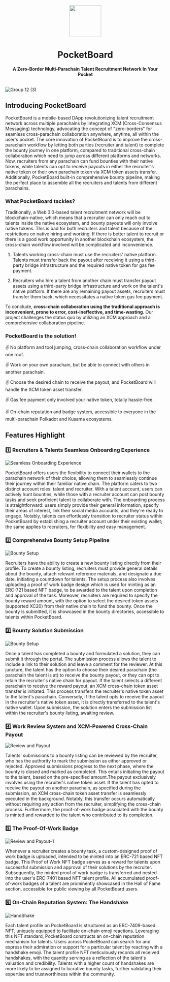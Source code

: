 <div align="center">
    <img src="https://github.com/wsw1833/pocket-board/assets/69501009/1ce767a4-e132-44e2-b3a7-2e711b559370" width=100>
    <h1>PocketBoard</h1>
    <strong>A Zero-Border Multi-Parachain Talent Recruitment Network In Your Pocket</strong>  
</div>

<br>

![Group 12 (3)](https://github.com/wsw1833/pocket-board/assets/69501009/a0251744-2c8f-49d3-a543-0ab2cdf0f41d)


## Introducing PocketBoard

PocketBoard is a mobile-based DApp revolutionizing talent recruitment network across multiple parachains by integrating XCM (Cross-Consensus Messaging) technology, advocating the concept of "zero-borders" for seamless cross-parachain collaboration anywhere, anytime, all within the user's pocket. The core innovation of PocketBoard is to improve the cross-parachain workflow by letting both parties (recruiter and talent) to complete the bounty journey in one platform, compared to traditional cross-chain collaboration which need to jump across different platforms and networks. Now, recruiters from any parachain can fund bounties with their native tokens, while talents can opt to receive payouts in either the recruiter's native token or their own parachain token via XCM token assets transfer. Additionally, PocketBoard built-in comprehensive bounty pipeline, making the perfect place to assemble all the recruiters and talents from different parachains. 

### What PocketBoard tackles?

Traditionally, a Web 3.0-based talent recruitment network will be blockchain-native, which means that a recruiter can only reach out to talents inside the native ecosystem, and bounty payouts will only involve native tokens. This is bad for both recruiters and talent because of the restrictions on native hiring and working. If there is better talent to recruit or there is a good work opportunity in another blockchain ecosystem, the cross-chain workflow involved will be complicated and inconvenience. 

1. Talents working cross-chain must use the recruiters' native platform. Talents must transfer back the payout after receiving it using a third-party bridge infrastructure and the required native token for gas fee payment.

2. Recruiters who hire a talent from another chain must transfer payout assets using a third-party bridge infrastructure and work on the talent's native platform. If there are any remaining payout assets, recruiters must transfer them back, which necessitates a native token gas fee payment.

To conclude, **cross-chain collaboration using the traditional approach is inconvenient, prone to error, cost-ineffective, and time-wasting**. Our project challenges the status quo by utilizing an XCM approach and a comprehensive collaboration pipeline.

### PocketBoard is the solution!

✌️ No platform and tool jumping, cross-chain collaboration workflow under one roof.

✌️ Work on your own parachain, but be able to connect with others in another parachain.

✌️ Choose the desired chain to receive the payout, and PocketBoard will handle the XCM token asset transfer.

✌️ Gas fee payment only involved your native token, totally hassle-free.

✌️ On-chain reputation and badge system, accessible to everyone in the multi-parachain Polkadot and Kusama ecosystems.

## Features Highlight

### 1️⃣ Recruiters & Talents Seamless Onboarding Experience

![Seamless Onboarding Experience](https://github.com/wsw1833/pocket-board/assets/69501009/7feaa0a6-3e6d-4762-b379-ebd0f81b66b5)

PocketBoard offers users the flexibility to connect their wallets to the parachain network of their choice, allowing them to seamlessly continue their journey within their familiar native chain. The platform caters to two distinct account roles: talent and recruiter. With a talent account, users can actively hunt bounties, while those with a recruiter account can post bounty tasks and seek proficient talent to collaborate with. The onboarding process is straightforward: users simply provide their general information, specify their areas of interest, link their social media accounts, and they're ready to engage. Notably, talents can effortlessly transition to recruiter status within PocketBoard by establishing a recruiter account under their existing wallet; the same applies to recruiters, for flexibility and easy management.

### 2️⃣ Comprehensive Bounty Setup Pipeline

![Bounty Setup](https://github.com/wsw1833/pocket-board/assets/69501009/785cd081-777b-48a1-97f9-23df604a9044)

Recruiters have the ability to create a new bounty listing directly from their profile. To create a bounty listing, recruiters must provide general details about the bounty, attach relevant reference materials, and designate a due date, initiating a countdown for talents. The setup process also involves uploading a proof of work badge design which is used for minting as an ERC-721 based NFT badge, to be awarded to the talent upon completion and approval of the task. Moreover, recruiters are required to specify the bounty reward amount, with the option to select the desired token assets (supported XC20) from their native chain to fund the bounty. Once the bounty is submitted, it is showcased in the bounty directories, accessible to talents within PocketBoard.

### 3️⃣ Bounty Solution Submission

![Bounty Setup](https://github.com/wsw1833/pocket-board/assets/69501009/4b162a00-9f11-4ab0-bd6d-c2619ac555a8)

Once a talent has completed a bounty and formulated a solution, they can submit it through the portal. The submission process allows the talent to include a link to their solution and leave a comment for the reviewer. At this juncture, the talent has the option to choose their desired parachain (the parachain the talent is at) to receive the bounty payout, or they can opt to retain the recruiter's native chain for payout. If the talent selects a different parachain to receive the reward payout, an XCM cross-chain token asset transfer is initiated. This process transfers the recruiter's native token asset to the talent's parachain. Conversely, if the talent opts to receive the payout in the recruiter's native token asset, it is directly transferred to the talent's native wallet. Upon submission, the solution enters the submission list within the recruiter's bounty listing, awaiting review.


### 4️⃣ Work Review System and XCM-Powered Cross-Chain Payout

![Review and Payout](https://github.com/wsw1833/pocket-board/assets/69501009/c9033c3c-52e4-459d-91ea-fbdaa86a70ff)

Talents' submissions to a bounty listing can be reviewed by the recruiter, who has the authority to mark the submission as either approved or rejected. Approved submissions progress to the next phase, where the bounty is closed and marked as completed. This entails initiating the payout to the talent, based on the pre-specified amount.The payout exclusively involves using the recruiter's native token asset. If the talent has opted to receive the payout on another parachain, as specified during the submission, an XCM cross-chain token asset transfer is seamlessly executed in the background. Notably, this transfer occurs automatically without requiring any action from the recruiter, simplifying the cross-chain process. Furthermore, the proof-of-work badge associated with the bounty is minted and rewarded to the talent who contributed to its completion.

### 5️⃣ The Proof-Of-Work Badge

![Review and Payout-1](https://github.com/wsw1833/pocket-board/assets/69501009/1ed3c354-718c-4b25-8236-424d6fc1ec9c)

Whenever a recruiter creates a bounty task, a custom-designed proof of work badge is uploaded, intended to be minted into an ERC-721 based NFT badge. This Proof of Work NFT badge serves as a reward for talents upon successful submission and approval of their solutions by the recruiter. Subsequently, the minted proof of work badge is transferred and nested into the user's ERC-7401 based NFT talent profile. All accumulated proof-of-work badges of a talent are prominently showcased in the Hall of Fame section, accessible for public viewing by all PocketBoard users.

### 6️⃣ On-Chain Reputation System: The Handshake

![HandShake](https://github.com/wsw1833/pocket-board/assets/69501009/acd675c2-c272-4f95-ac84-47872e628ab5)

Each talent profile on PocketBoard is structured as an ERC-7409-based NFT, uniquely equipped to facilitate on-chain emoji reactions. Leveraging this NFT standard, PocketBoard constructs an on-chain reputation mechanism for talents. Users across PocketBoard can search for and express their admiration or support for a particular talent by reacting with a handshake emoji. The talent profile NFT meticulously records all received handshakes, with the quantity serving as a reflection of the talent's valuation and credibility. Talents with a higher count of handshakes are more likely to be assigned to lucrative bounty tasks, further validating their expertise and trustworthiness within the community.



